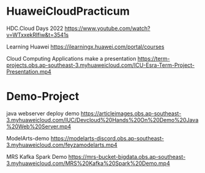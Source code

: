 
# HuaweiCloudPracticum 

HDC.Cloud Days 2022
https://www.youtube.com/watch?v=WTxxekRIfiw&t=3541s

Learning Huawei
https://ilearningx.huawei.com/portal/courses

Cloud Computing Applications make a presentation
https://term-projects.obs.ap-southeast-3.myhuaweicloud.com/ICU-Esra-Term-Project-Presentation.mp4

# Demo-Project

java webserver deploy demo
https://articleimages.obs.ap-southeast-3.myhuaweicloud.com/IUC/Devcloud%20Hands%20On%20Demo%20Java%20Web%20Server.mp4

ModelArts-demo
https://modelarts-discord.obs.ap-southeast-3.myhuaweicloud.com/feyzamodelarts.mp4

MRS Kafka Spark Demo
https://mrs-bucket-bigdata.obs.ap-southeast-3.myhuaweicloud.com/MRS%20Kafka%20Spark%20Demo.mp4

